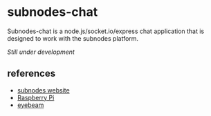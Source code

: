 subnodes-chat
=============

Subnodes-chat is a node.js/socket.io/express chat application that is designed to work with the subnodes platform.

*Still under development*

references
----------
* [subnodes website](http://subnod.es/)
* [Raspberry Pi](http://www.raspberrypi.org/)
* [eyebeam](http://eyebeam.org/)

